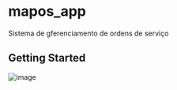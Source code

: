 # mapos_app

Sistema de gferenciamento de ordens de serviço

## Getting Started

![image](https://github.com/Fesantt/MAPOS-OS-APP-FLUTTER/assets/33626716/abe8d380-5fcb-423b-a6d4-e73920d025f0)


